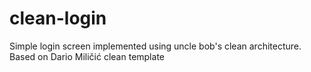 # clean-login
Simple login screen implemented using uncle bob's clean architecture. Based on Dario Miličić clean template